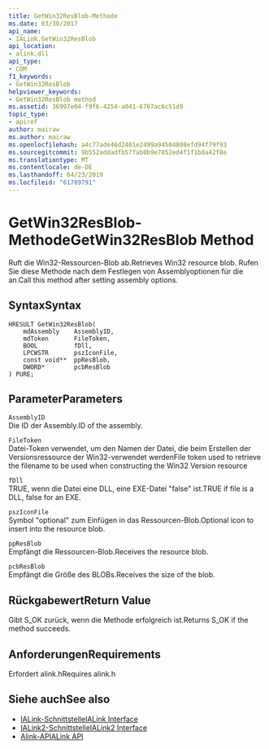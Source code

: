 ```yaml
---
title: GetWin32ResBlob-Methode
ms.date: 03/30/2017
api_name:
- IALink.GetWin32ResBlob
api_location:
- alink.dll
api_type:
- COM
f1_keywords:
- GetWin32ResBlob
helpviewer_keywords:
- GetWin32ResBlob method
ms.assetid: 36997e04-f9f6-4254-a041-6767ac6c51d9
topic_type:
- apiref
author: mairaw
ms.author: mairaw
ms.openlocfilehash: a4c77ade46d2401e2499a94504808efd94f79f93
ms.sourcegitcommit: 9b552addadfb57fab0b9e7852ed4f1f1b8a42f8e
ms.translationtype: MT
ms.contentlocale: de-DE
ms.lasthandoff: 04/23/2019
ms.locfileid: "61789791"
---
```

# <a name="getwin32resblob-method"></a><span data-ttu-id="78445-102">GetWin32ResBlob-Methode</span><span class="sxs-lookup"><span data-stu-id="78445-102">GetWin32ResBlob Method</span></span>
<span data-ttu-id="78445-103">Ruft die Win32-Ressourcen-Blob ab.</span><span class="sxs-lookup"><span data-stu-id="78445-103">Retrieves Win32 resource blob.</span></span> <span data-ttu-id="78445-104">Rufen Sie diese Methode nach dem Festlegen von Assemblyoptionen für die an.</span><span class="sxs-lookup"><span data-stu-id="78445-104">Call this method after setting assembly options.</span></span>  
  
## <a name="syntax"></a><span data-ttu-id="78445-105">Syntax</span><span class="sxs-lookup"><span data-stu-id="78445-105">Syntax</span></span>  
  
```  
HRESULT GetWin32ResBlob(  
    mdAssembly    AssemblyID,  
    mdToken       FileToken,  
    BOOL          fDll,  
    LPCWSTR       pszIconFile,  
    const void**  ppResBlob,  
    DWORD*        pcbResBlob  
) PURE;  
```  
  
## <a name="parameters"></a><span data-ttu-id="78445-106">Parameter</span><span class="sxs-lookup"><span data-stu-id="78445-106">Parameters</span></span>  
 `AssemblyID`  
 <span data-ttu-id="78445-107">Die ID der Assembly.</span><span class="sxs-lookup"><span data-stu-id="78445-107">ID of the assembly.</span></span>  
  
 `FileToken`  
 <span data-ttu-id="78445-108">Datei-Token verwendet, um den Namen der Datei, die beim Erstellen der Versionsressource der Win32-verwendet werden</span><span class="sxs-lookup"><span data-stu-id="78445-108">File token used to retrieve the filename to be used when constructing the Win32 Version resource</span></span>  
  
 `fDll`  
 <span data-ttu-id="78445-109">TRUE, wenn die Datei eine DLL, eine EXE-Datei "false" ist.</span><span class="sxs-lookup"><span data-stu-id="78445-109">TRUE if file is a DLL, false for an EXE.</span></span>  
  
 `pszIconFile`  
 <span data-ttu-id="78445-110">Symbol "optional" zum Einfügen in das Ressourcen-Blob.</span><span class="sxs-lookup"><span data-stu-id="78445-110">Optional icon to insert into the resource blob.</span></span>  
  
 `ppResBlob`  
 <span data-ttu-id="78445-111">Empfängt die Ressourcen-Blob.</span><span class="sxs-lookup"><span data-stu-id="78445-111">Receives the resource blob.</span></span>  
  
 `pcbResBlob`  
 <span data-ttu-id="78445-112">Empfängt die Größe des BLOBs.</span><span class="sxs-lookup"><span data-stu-id="78445-112">Receives the size of the blob.</span></span>  
  
## <a name="return-value"></a><span data-ttu-id="78445-113">Rückgabewert</span><span class="sxs-lookup"><span data-stu-id="78445-113">Return Value</span></span>  
 <span data-ttu-id="78445-114">Gibt S_OK zurück, wenn die Methode erfolgreich ist.</span><span class="sxs-lookup"><span data-stu-id="78445-114">Returns S_OK if the method succeeds.</span></span>  
  
## <a name="requirements"></a><span data-ttu-id="78445-115">Anforderungen</span><span class="sxs-lookup"><span data-stu-id="78445-115">Requirements</span></span>  
 <span data-ttu-id="78445-116">Erfordert alink.h</span><span class="sxs-lookup"><span data-stu-id="78445-116">Requires alink.h</span></span>  
  
## <a name="see-also"></a><span data-ttu-id="78445-117">Siehe auch</span><span class="sxs-lookup"><span data-stu-id="78445-117">See also</span></span>

- [<span data-ttu-id="78445-118">IALink-Schnittstelle</span><span class="sxs-lookup"><span data-stu-id="78445-118">IALink Interface</span></span>](../../../../docs/framework/unmanaged-api/alink/ialink-interface.md)
- [<span data-ttu-id="78445-119">IALink2-Schnittstelle</span><span class="sxs-lookup"><span data-stu-id="78445-119">IALink2 Interface</span></span>](../../../../docs/framework/unmanaged-api/alink/ialink2-interface.md)
- [<span data-ttu-id="78445-120">Alink-API</span><span class="sxs-lookup"><span data-stu-id="78445-120">ALink API</span></span>](../../../../docs/framework/unmanaged-api/alink/index.md)
